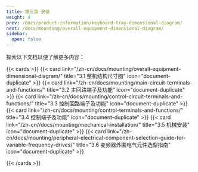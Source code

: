 ```yaml
---
title: 第三章 安装
weight: 4
prev: /docs/product-information/keyboard-tray-dimensional-diagram/
next: /docs/mounting/overall-equipment-dimensional-diagram/
sidebar:
  open: false
---
```


探索以下文档以便了解更多内容：

<!--more-->

{{< cards >}}
  {{< card link="/zh-cn/docs/mounting/overall-equipment-dimensional-diagram/" title="3.1 整机结构尺寸图" icon="document-duplicate" >}}
  {{< card link="/zh-cn/docs/mounting/main-circuit-terminals-and-functions/" title="3.2 主回路端子及功能" icon="document-duplicate" >}}
  {{< card link="/zh-cn/docs/mounting/control-circuit-terminals-and-functions/" title="3.3 控制回路端子及功能" icon="document-duplicate" >}}
  {{< card link="/zh-cn/docs/mounting/control-terminals-and-functions/" title="3.4 控制端子及功能" icon="document-duplicate" >}}
 {{< card link="/zh-cn//docs/mounting/mechanical-installation/" title="3.5 机械安装" icon="document-duplicate" >}}
  {{< card link="/zh-cn/docs/mounting/peripheral-electrical-component-selection-guide-for-variable-frequency-drives/" title="3.6 变频器外围电气元件选型指南" icon="document-duplicate" >}}

{{< /cards >}}
